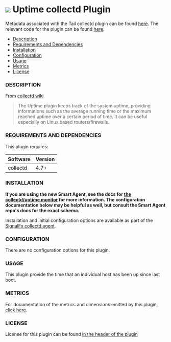 # ![](https://github.com/signalfx/integrations/blob/master/collectd/img/integrations_collectd.png) Uptime collectd Plugin

Metadata associated with the Tail collectd plugin can be found <a target="_blank" href="https://github.com/signalfx/integrations/tree/release/collectd-uptime">here</a>. The relevant code for the plugin can be found <a target="_blank" href="https://github.com/signalfx/collectd/blob/master/src/uptime.c">here</a>.

- [Description](#description)
- [Requirements and Dependencies](#requirements-and-dependencies)
- [Installation](#installation)
- [Configuration](#configuration)
- [Usage](#usage)
- [Metrics](#metrics)
- [License](#license)

### DESCRIPTION

From <a target="_blank" href="https://collectd.org/wiki/index.php/Plugin:Uptime">collectd wiki</a>

> The Uptime plugin keeps track of the system uptime, providing informations such as the average running time or the maximum reached uptime over a certain period of time. It can be useful especially on Linux based routers/firewalls.

### REQUIREMENTS AND DEPENDENCIES

This plugin requires:

| Software          | Version        |
|-------------------|----------------|
|  collectd    |  4.7+  |

### INSTALLATION

**If you are using the new Smart Agent, see the docs for [the collectd/uptime
monitor](https://github.com/signalfx/signalfx-agent/tree/master/docs/monitors/collectd-uptime.md)
for more information.  The configuration documentation below may be helpful as
well, but consult the Smart Agent repo's docs for the exact schema.**


Installation and initial configuration options are available as part of the <a target="_blank" href="https://github.com/signalfx/integrations/tree/master/collectd">SignalFx collectd agent</a>.


### CONFIGURATION

There are no configuration options for this plugin.

### USAGE

This plugin provide the time that an individual host has been up since last boot.

### METRICS

For documentation of the metrics and dimensions emitted by this plugin, [click here](./docs).

### LICENSE

License for this plugin can be found <a target="_blank" href="https://github.com/signalfx/collectd/blob/master/src/uptime.c">in the header of the plugin</a>
